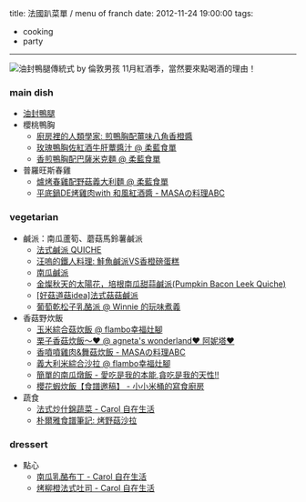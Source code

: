 title: 法國趴菜單 / menu of franch
date: 2012-11-24 19:00:00
tags:
- cooking
- party
---
![油封鴨腿傳統式 by 倫敦男孩](http://farm3.staticflickr.com/2467/3661643314_800cc23aca_z.jpg?zz=1)
11月紅酒季，當然要來點喝酒的理由！

### main dish ###

-   [油封鴨腿](http://goo.gl/PZMnB)
-   櫻桃鴨胸
    -   [廚房裡的人類學家: 煎鴨胸配薑味八角香橙醬](http://goo.gl/XWFpe)
    -   [玫瑰鴨胸佐紅酒牛肝蕈醬汁 @ 柔藍食單](http://goo.gl/tZLmf)
    -   [香煎鴨胸配巴薩米克麵 @ 柔藍食單](http://goo.gl/yWPsZ)
-   普羅旺斯春雞
    -   [爐烤春雞配野菇義大利麵 @ 柔藍食單](http://goo.gl/ARV32)
    -   [平底鍋DE烤雞肉with 和風紅酒醬 - MASAの料理ABC](http://goo.gl/QXolG)

### vegetarian ###

-   鹹派：南瓜蘆筍、蘑菇馬鈴薯鹹派
    -   [法式鹹派 QUICHE](http://goo.gl/4yZvs)
    -   [汪嗚的鐵人料理: 鮭魚鹹派VS香橙磅蛋糕](http://goo.gl/rj3dj)
    -   [南瓜鹹派](http://goo.gl/8wWXY)
    -   [金燦秋天的太陽花，培根南瓜甜蒜鹹派(Pumpkin Bacon Leek Quiche)](http://goo.gl/yhX5Z)
    -   [[好菇道菇idea]法式菇菇鹹派](http://goo.gl/m7cAm)
    -   [葡萄乾松子乳酪派 @ Winnie 的玩味煮義](http://goo.gl/bUoKQ)
-   香菇野炊飯
    -   [玉米綜合菇炊飯 @ flambo幸福灶腳](http://goo.gl/bnsid)
    -   [栗子香菇炊飯～♥ @ agneta's wonderland♥ 阿妮塔♥](http://goo.gl/gMr7j)
    -   [香噴噴雞肉&舞菇炊飯 - MASAの料理ABC](http://goo.gl/gPQWz)
    -   [義大利米綜合沙拉 @ flambo幸福灶腳](http://goo.gl/p2zwp)
    -   [簡單的南瓜燉飯 - 愛吃是我的本能,貪吃是我的天性!!](http://goo.gl/5tG57)
    -   [櫻花蝦炊飯【食譜邀稿】 - 小小米桶的寫食廚房](http://goo.gl/NkBaQ)
-   蔬食
    -   [法式炒什錦蔬菜 - Carol 自在生活](http://goo.gl/4YbW3)
    -   [朴爾雅食譜筆記: 烤野菇沙拉](http://goo.gl/OtLLI)

### dressert ###

-   點心
    -   [南瓜乳酪布丁 - Carol 自在生活](http://goo.gl/qINZf)
    -   [烤柳橙法式吐司 - Carol 自在生活](http://goo.gl/Lih3V)
